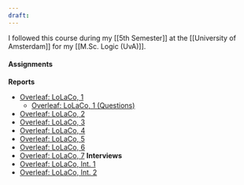 ```yaml
---
draft:
---
```

I followed this course during my [[5th Semester]] at the [[University of Amsterdam]] for my [[M.Sc. Logic (UvA)]].
#### Assignments
**Reports**
- [Overleaf: LoLaCo, 1](https://www.overleaf.com/read/nwngfkghsctn#7eb01f)
	- [Overleaf: LoLaCo, 1 (Questions)](https://www.overleaf.com/read/hscrjgtmybbd#bee92d)
- [Overleaf: LoLaCo, 2](https://www.overleaf.com/read/prgydcncryrd#a63251)
- [Overleaf: LoLaCo, 3](https://www.overleaf.com/read/hrnhtmgzkztx#40d624)
- [Overleaf: LoLaCo, 4](https://www.overleaf.com/read/xqfvkbknhnfh#fa3830)
- [Overleaf: LoLaCo, 5](https://www.overleaf.com/read/pfqwhqjjkqjm#191e1e)
- [Overleaf: LoLaCo, 6](https://www.overleaf.com/read/rtbnsyhmjxbp#4fd4c2)
- [Overleaf: LoLaCo, 7](https://www.overleaf.com/read/bgfcrsyhxwsx#ef5b3d)
**Interviews**
- [Overleaf: LoLaCo, Int. 1](https://www.overleaf.com/read/rmvgfdpgwcbb#3da1f7)
- [Overleaf: LoLaCo, Int. 2](https://www.overleaf.com/read/gdndgwnncrrr#bd007b)